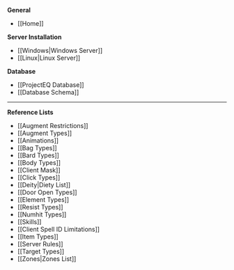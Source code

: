**General**
* [[Home]]

**Server Installation**
* [[Windows|Windows Server]]
* [[Linux|Linux Server]]

**Database**
* [[ProjectEQ Database]]
* [[Database Schema]]

---
**Reference Lists**
* [[Augment Restrictions]]
* [[Augment Types]]
* [[Animations]]
* [[Bag Types]]
* [[Bard Types]]
* [[Body Types]]
* [[Client Mask]]
* [[Click Types]]
* [[Deity|Diety List]]
* [[Door Open Types]]
* [[Element Types]]
* [[Resist Types]]
* [[Numhit Types]]
* [[Skills]]
* [[Client Spell ID Limitations]]
* [[Item Types]]
* [[Server Rules]]
* [[Target Types]]
* [[Zones|Zones List]]